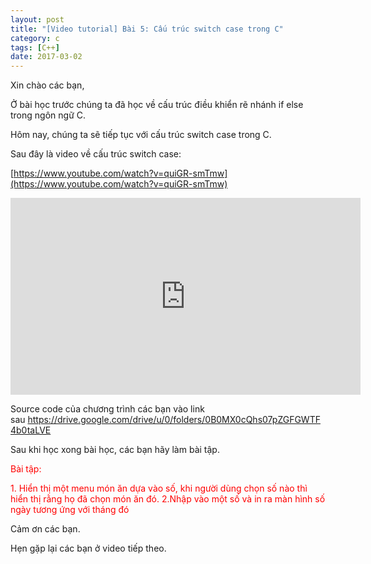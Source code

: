 ```yaml
---
layout: post
title: "[Video tutorial] Bài 5: Cấu trúc switch case trong C"
category: c
tags: [C++]
date: 2017-03-02
---
```


Xin chào các bạn,

Ở bài học trước chúng ta đã học về cấu trúc điều khiển rẽ nhánh if else trong ngôn ngữ C.

Hôm nay, chúng ta sẽ tiếp tục với cấu trúc switch case trong C.

Sau đây là video về cấu trúc switch case:

[https://www.youtube.com/watch?v=quiGR-smTmw](https://www.youtube.com/watch?v=quiGR-smTmw)

<iframe width="560" height="315" src="https://www.youtube.com/embed/quiGR-smTmw" frameborder="0" allow="autoplay; encrypted-media" allowfullscreen></iframe>

Source code của chương trình các bạn vào link sau <a href="https://drive.google.com/drive/u/0/folders/0B0MX0cQhs07pZGFGWTF4b0taLVE">https://drive.google.com/drive/u/0/folders/0B0MX0cQhs07pZGFGWTF4b0taLVE</a>

Sau khi học xong bài học, các bạn hãy làm bài tập.

<span style="color: #ff0000;">Bài tập:</span>

<span style="color: #ff0000;">1. Hiển thị một menu món ăn dựa vào số, khi người dùng chọn số nào thì hiển thị rằng họ đã chọn món ăn đó.</span>
<span style="color: #ff0000;"> 2.Nhập vào một số và in ra màn hình số ngày tương ứng với tháng đó</span>

Cảm ơn các bạn.

Hẹn gặp lại các bạn ở video tiếp theo.
